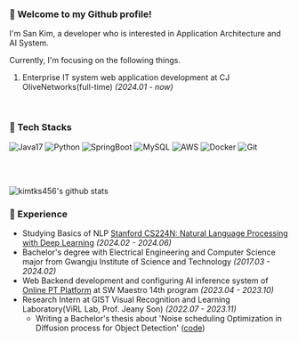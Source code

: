 <div align="left">
  
### 👋 Welcome to my Github profile!
I'm San Kim, a developer who is interested in Application Architecture and AI System.

Currently, I'm focusing on the following things.
1. Enterprise IT system web application development at CJ OliveNetworks(full-time) _(2024.01 - now)_
   
</br>

### 🚀 Tech Stacks

![Java17](https://img.shields.io/badge/java-orange.svg?style=for-the-badge&logo=java&logoColor=white)
![Python](https://img.shields.io/badge/python-3670A0?style=for-the-badge&logo=python&logoColor=ffdd54) ![SpringBoot](https://img.shields.io/badge/SpringBoot-6DB33F.svg?style=for-the-badge&logo=SpringBoot&logoColor=white) ![MySQL](https://img.shields.io/badge/MySQL-4479A1.svg?style=for-the-badge&logo=MySQL&logoColor=white) ![AWS](https://img.shields.io/badge/AWS-%23FF9900.svg?style=for-the-badge&logo=amazon-aws&logoColor=white) ![Docker](https://img.shields.io/badge/docker-%230db7ed.svg?style=for-the-badge&logo=docker&logoColor=white) ![Git](https://img.shields.io/badge/git-%23F05033.svg?style=for-the-badge&logo=git&logoColor=white) <br>


</br>
</br>

<!--
**kimtks456/kimtks456** is a ✨ _special_ ✨ repository because its `README.md` (this file) appears on your GitHub profile.

Here are some ideas to get you started:

- 🔭 I’m currently working on ...
- 🌱 I’m currently learning ...
- 👯 I’m looking to collaborate on ...
- 🤔 I’m looking for help with ...
- 💬 Ask me about ...
- 📫 How to reach me: ...
- 😄 Pronouns: ...
- ⚡ Fun fact: ...
-->

![kimtks456's github stats](https://github-readme-stats.vercel.app/api?username=kimtks456&show_icons=true)

### 🔭 Experience
- Studying Basics of NLP [Stanford CS224N: Natural Language Processing with Deep Learning](https://youtube.com/playlist?list=PLoROMvodv4rMFqRtEuo6SGjY4XbRIVRd4&si=7Ob7AMDfCZwqhsyb) _(2024.02 - 2024.06)_
- Bachelor's degree with Electrical Engineering and Computer Science major from Gwangju Institute of Science and Technology _(2017.03 - 2024.02)_
- Web Backend development and configuring AI inference system of [Online PT Platform](https://github.com/Pocket-PT) at SW Maestro 14th program _(2023.04 - 2023.10)_
- Research Intern at GIST Visual Recognition and Learning Laboratory(ViRL Lab, Prof. Jeany Son) _(2022.07 - 2023.11)_
  - Writing a Bachelor's thesis about 'Noise scheduling Optimization in Diffusion process
for Object Detection' ([code](https://github.com/kimtks456/DiffusionDet-noise-schedule))
